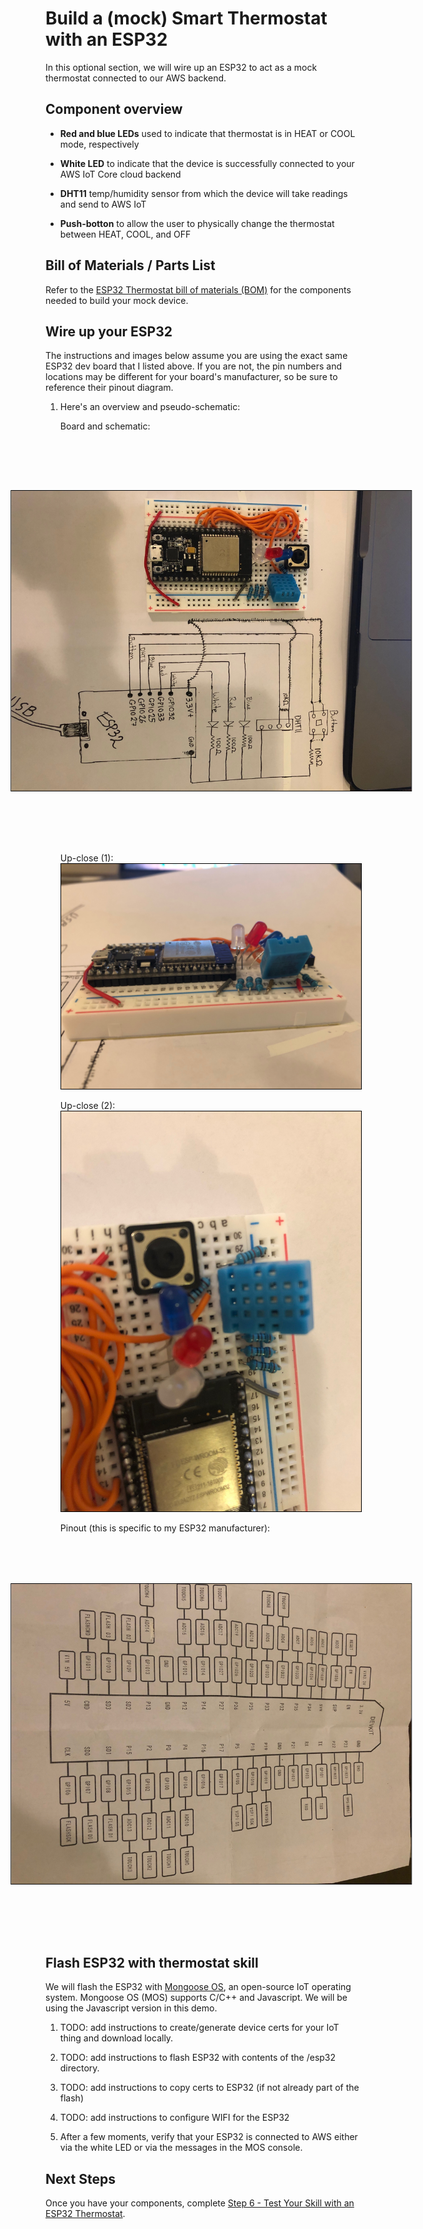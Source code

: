 # Build a (mock) Smart Thermostat with an ESP32

In this optional section, we will wire up an ESP32 to act as a mock thermostat connected to our AWS backend. 

## Component overview

* **Red and blue LEDs** used to indicate that thermostat is in HEAT or COOL mode, respectively

* **White LED** to indicate that the device is successfully connected to your AWS IoT Core cloud backend

* **DHT11** temp/humidity sensor from which the device will take readings and send to AWS IoT

* **Push-botton** to allow the user to physically change the thermostat between HEAT, COOL, and OFF

## Bill of Materials / Parts List

Refer to the [ESP32 Thermostat bill of materials (BOM)](./05a-esp32-parts-list.md) for the components needed to build your mock device.

## Wire up your ESP32

The instructions and images below assume you are using the exact same ESP32 dev board that I listed above. If you are not, the pin numbers and locations may be different for your board's manufacturer, so be sure to reference their pinout diagram. 

1. Here's an overview and pseudo-schematic: 

    Board and schematic: 

    <img src="./../images/board_and_schematic.jpg" border="1" style="border-color: black;transform:rotate(90deg);">

    Up-close (1): 
    <img src="./../images/circuit-1.jpg" border="1" style="border-color: black">

    Up-close (2): 
    <img src="./../images/circuit-2.jpg" border="1" style="border-color: black;">

    Pinout (this is specific to my ESP32 manufacturer): 
    <img src="./../images/pinout.jpg" border="1" style="border-color: black;transform:rotate(90deg);">

## Flash ESP32 with thermostat skill

We will flash the ESP32 with [Mongoose OS](https://mongoose-os.com/), an open-source IoT operating system. Mongoose OS (MOS) supports C/C++ and Javascript. We will be using the Javascript version in this demo.  

1. TODO: add instructions to create/generate device certs for your IoT thing and download locally. 

2. TODO: add instructions to flash ESP32 with contents of the /esp32 directory. 

3. TODO: add instructions to copy certs to ESP32 (if not already part of the flash)

4. TODO: add instructions to configure WIFI for the ESP32

5. After a few moments, verify that your ESP32 is connected to AWS either via the white LED or via the messages in the MOS console.

## Next Steps

Once you have your components, complete [Step 6 - Test Your Skill with an ESP32 Thermostat](./06-test-skill-with-esp32.md).